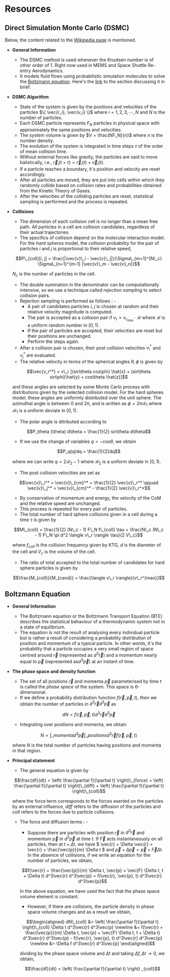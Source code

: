 # Resources

## Direct Simulation Monte Carlo (DSMC)

Below, the content related to the [Wikipedia page](https://en.wikipedia.org/wiki/Direct_simulation_Monte_Carlo) is mentioned.

- **General Information**
	- The DSMC method is used whenever the Knudsen number is of other order of 1. Right now used in MEMS and Space Shuttle Re-entry Aerodynamics.
	- It models fluid flows using probabilistic simulation molecules to solve the [Boltzmann equation](https://en.wikipedia.org/wiki/Boltzmann_equation). Here's the [link](#boltzmann-equation) to the section discussing it in brief.
- **DSMC Algorithm**
	- State of the system is given by the positions and velocities of the particles $\{ \vec{r_i}, \vec{v_i} \}$ where $i = 1, 2, 3, \cdots, N$ and $N$ is the number of particles.
	- Each DSMC particle represents $F_N$ particles in physical space with approximately the same positions and velocities.
	- The system volume is given by $V = \frac{NF_N}{n}$ where $n$ is the number density.
	- The evolution of the system is integrated in time steps $\tau$ of the order of mean collision time.
	- Without external forces like gravity, the particles are said to move balistically, i.e., $\vec{r}_i(t + \tau) = \vec{r}_i(t) + \vec{v}_i(t)$.
	- If a particle reaches a boundary, it's position and velocity are reset accordingly.
	- After all particles are moved, they are put into cells within which they randomly collide based on collision rates and probabilities obtained from the Kinetic Theory of Gases.
	- After the velocities of the colliding particles are reset, statistical sampling is performed and the process is repeated.
- **Collisions**
	- The dimension of each collision cell is no longer than a mean free path. All particles in a cell are collision candidates, regardless of their actual trajectories.
	- The specifics of collision depend on the molecular interaction model. For the _hard spheres_ model, the collision probability for the pair of particles $i$ and $j$ is proportional to their relative speed,
	
	$$P\_{coll}[i, j] = \frac{|\vec{v}\_i - \vec{v}\_j|}{\Sigma\_{m=1}^{N\_c} \Sigma\_{n=1}^{m-1} |\vec{v}\_m - \vec{v}_n|}$$
	
	$N_c$ is the number of particles in the cell.
	- The double summation in the denominator can be computationally intensive, so we use a technique called _rejection sampling_ to select collision pairs.
	- Rejection sampling is performed as follows : -
		- A pair of candidates particles $i$, $j$ is chosen at random and their relative velocity magnitude is computed.
		- The pair is accepted as a collision pair if $v_r > v_{r_{max}} \cdot \mathcal{R}$ where $\mathcal{R}$ is a uniform random number in $[0,1)$.
		- If the pair of particles are accepted, their velocities are reset but their positions are unchanged.
		- Perform the steps again.
	- After a collision pair is chosen, their post collision velocities $` v_i^* `$ and $` v_j^* `$ are evaluated.
	- The relative velocity in terms of the spherical angles $\theta, \phi$ is given by
	
	$$\vec{v_r^*} = v\_r [(sin\theta cos\phi) \hat{x} + (sin\theta sin\phi)\hat{y} + cos\theta \hat{z}]$$
	
	and these angles are selected by some Monte Carlo process with distributions given by the selected collision model. For the hard spheres model, these angles are uniformly distributed over the unit sphere. The azimuthal angle is between $0$ and $2\pi$, and is written as $` \phi = 2\pi \mathcal{R}_1 `$ where $` \mathcal{R}_1 `$ is a uniform deviate in $[0,1)$.
	- The polar angle is ditributed according to 
	
	$$P_\theta (\theta) d\theta = \frac{1}{2} sin\theta d\theta$$
	
	- If we use the change of variables $q = -cos\theta$, we obtain
	
	$$P_q(q)dq = \frac{1}{2}dq$$
	
	where we can write $` q = 2 \mathcal{R}_2 - 1 `$ where $` \mathcal{R}_2 `$ is a uniform deviate in $` [0,1) `$.
	- The post collision velocities are set as
	
	$$\vec{v}\_i^* = \vec{v}\_{cm}^* + \frac{1}{2} \vec{v}\_r^* \qquad \vec{v}\_j^* = \vec{v}\_{cm}^* - \frac{1}{2} \vec{v}\_r^*$$
	
	- By conservation of momentum and energy, the velocity of the CoM and the relative speed are unchanged.
	- This process is repeated for every pair of particles.
	- The total number of hard sphere collisions given in a cell during a time $` \tau `$ is given by
	
	$$M\_{coll} = \frac{1}{2} (N\_c - 1) F\_N f\_{coll} \tau = \frac{N\_c (N\_c - 1) F\_N \pi d^2 \langle v\_r \rangle \tau}{2 V\_c}$$
	
	where $` f_{coll}`$ is the collision frequency given by KTG, $` d `$ is the diameter of the cell and $` V_c `$ is the volume of the cell.
	- The ratio of total accepted to the total number of candidates for hard sphere particles is given by 
	
	$$\frac{M_{coll}}{M_{cand}} = \frac{\langle v\_r \rangle}{v\_r^{max}}$$
	
## Boltzmann Equation

- **General Information**
	- The Boltzmann equation or the Boltzmann Transport Equation (BTE) describes the statistical behaviour of a thermodynamic system not in a state of equilibrium.
	- The equation is not the result of analysing every individual particle but is rather a result of considering a probability distribution of position and momentum of a typical particle. In other words, it's the probability that a particle occupies a very small region of space centred around $` \vec{r} `$ (represented as $` d^3\vec{r} `$) and a momentum nearly equal to $` \vec{p} `$ (represented as$` d^3\vec{p} `$) at an instant of time.
- **The phase space and density function**
	- The set of all positions $` \vec{r} `$ and momenta $` \vec{p} `$ parameterised by time $t$ is called the _phase space_ of the system. This space is 6-dimensional.
	- If we define a probability distribution function $` f(\vec{r}, \vec{p}, t) `$, then we obtain the number of particles in $` d^3 \vec{r} d^3 \vec{p} `$ as 
	
	$$dN = f(\vec{r}, \vec{p}, t) d^3 \vec{r} d^3 \vec{p}$$
	
	- Integrating over positions and momenta, we obtain
	
	$$N = \int\_{momenta} d^3 \vec{p} \int\_{positions} d^3 \vec{r} f(\vec{r}, \vec{p}, t)$$
	
	where $N$ is the total number of particles having positions and momenta in that region.
- **Principal statement**
	- The general equation is given by
	
	$$\frac{df}{dt} = \left( \frac{\partial f}{\partial t} \right)\_{force} + \left( \frac{\partial f}{\partial t} \right)\_{diff} + \left( \frac{\partial f}{\partial t} \right)\_{coll}$$
	
	where the force term corresponds to the forces exerted on the particles by an external influence, _diff_ refers to the diffusion of the particles and _coll_ refers to the forces due to particle collisions.
	- The force and diffusion terms : -
		- Suppose there are particles with position $` \vec{r} `$ in $` d^3 \vec{r} `$ and momentum $` \vec{p} `$ in $` d^3 \vec{p} `$ at time $` t `$. If $\vec{F}$ acts instantaneously on all particles, then at $` t + \Delta t `$, we have $` \vec{r} + \Delta \vec{r} = \vec{r} + \frac{\vec{p}}{m} \Delta t `$ and $` \vec{p} + \Delta \vec{p} = \vec{p} + \vec{F} \Delta t `$. In the absence of collisions, if we write an equation for the number of particles, we obtain,
		
		$$f(\vec{r} + \frac{\vec{p}}{m} \Delta t, \vec{p} + \vec{F} \Delta t, t + \Delta t) d^3\vec{r} d^3\vec{p} = f(\vec{r}, \vec{p}, t) d^3\vec{r} d^3\vec{p}$$
		
		In the above equation, we have used the fact that the phase space volume element is constant.
		
		- However, if there are collisions, the particle density in phase space volume changes and as a result we obtain,
		
		$$\begin{aligned} dN\_{coll} &= \left( \frac{\partial f}{\partial t} \right)\_{coll} \Delta t d^3\vec{r} d^3\vec{p} \newline &= f(\vec{r} + \frac{\vec{p}}{m} \Delta t, \vec{p} + \vec{F} \Delta t, t + \Delta t) d^3\vec{r} d^3\vec{p} - f(\vec{r}, \vec{p}, t) d^3\vec{r} d^3\vec{p} \newline &= \Delta f d^3\vec{r} d^3\vec{p} \end{aligned}$$
		
		dividing by the phase space volume and $` \Delta t `$ and taking $` \Delta f, \Delta t \to 0 `$, we obtain,
		
		$$\frac{df}{dt} = \left( \frac{\partial f}{\partial t} \right) _{coll}$$
